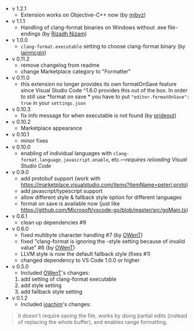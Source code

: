 * v 1.2.1
  * Extension works on Objective-C++ now (by [mjbvz](https://github.com/mjbvz))
* v 1.1.1
  * Handling of clang-format binaries on Windows without .exe file-endings (by [Rizadh Nizam](https://github.com/rizadh))
* v 1.0.0
  * ```clang-format.executable``` setting to choose clang-format binary (by [iainmcgin](https://github.com/iainmcgin))
* v 0.11.2
  * remove changelog from readme
  * change Marketplace category to "Formatter"
* v 0.11.0
  * this extension no longer provides its own formatOnSave feature since Visual Studio Code ^1.6.0 provides this out of the box. In order to still use *format on save  * you have to put ```"editor.formatOnSave": true``` in your ```settings.json```
* v 0.10.3
  * fix info message for when executable is not found (by [prideout](https://github.com/prideout))
* v 0.10.2
  * Marketplace appearance
* v 0.10.1
  * minor fixes
* v 0.10.0
  * enabling of individual languages with ```clang-format.language.javascript.enable```, etc.*—requires reloading Visual Studio Code*
* v 0.9.0
  * add protobuf support (work with https://marketplace.visualstudio.com/items?itemName=peterj.proto)
  * add javascript/typescript support
  * allow different style & fallback style option for different languages
  * format on save is available now (just like https://github.com/Microsoft/vscode-go/blob/master/src/goMain.ts)
* v 0.6.1
  * clean up dependencies #9
* v 0.6.0
  * fixed multibyte character handling #7 (by [OWenT](https://github.com/owt5008137))
  * fixed "clang-format is ignoring the -style setting because of invalid value" #6 (by [OWenT](https://github.com/owt5008137))
  * LLVM style is now the default fallback style (fixes #1)
  * changed dependency to VS Code 1.0.0 or higher
* v 0.5.0
  * Included [OWenT](https://github.com/owt5008137)'s changes:
  1. add setting of clang-format executable
  2. add style setting
  3. add fallback style setting
* v 0.1.2
  * Included [ioachim](https://github.com/ioachim/)'s changes:
> it doesn't require saving the file, works by doing partial edits (instead of replacing the whole buffer), and enables range formatting.
